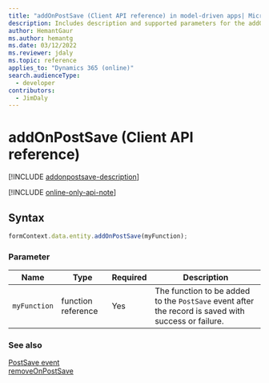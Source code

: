 ```yaml
---
title: "addOnPostSave (Client API reference) in model-driven apps| MicrosoftDocs"
description: Includes description and supported parameters for the addOnPostSave method.
author: HemantGaur
ms.author: hemantg
ms.date: 03/12/2022
ms.reviewer: jdaly
ms.topic: reference
applies_to: "Dynamics 365 (online)"
search.audienceType: 
  - developer
contributors:
  - JimDaly
---
```

# addOnPostSave (Client API reference)

[!INCLUDE [addonpostsave-description](includes/addonpostsave-description.md)]

[!INCLUDE [online-only-api-note](../../includes/online-only-api-note.md)]

## Syntax

```javascript
formContext.data.entity.addOnPostSave(myFunction);
```

### Parameter

|Name|Type|Required|Description|
|------|-----|------|----------|
|`myFunction`|function reference|Yes|The function to be added to the `PostSave` event after the record is saved with success or failure.|

### See also

[PostSave event](../events/postsave.md)   
[removeOnPostSave](removeOnPostSave.md) 

